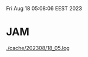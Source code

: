 Fri Aug 18 05:08:06 EEST 2023
# JAM
<a href='./cache/202308/18_05.log'>./cache/202308/18_05.log</a>
